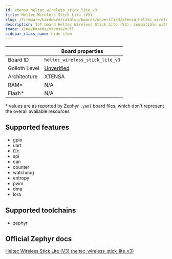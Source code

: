 ```yaml
---
id: xtensa_heltec_wireless_stick_lite_v3
title: Heltec Wireless Stick Lite (V3)
slug: /firmware/hardware/catalog/boards/unverified/xtensa_heltec_wireless_stick_lite_v3
description: IoT board Heltec Wireless Stick Lite (V3), compatible with Golioth at unverified level.
image: /img/boards/xtensa/null
sidebar_class_name: hide-item
---
```


[//]: # (This is an auto-generated file, do not edit! Changes to it will be lost upon re-generation)



|                | Board properties     |
| -------------  | -------------------- |
| Board ID       | `heltec_wireless_stick_lite_v3` |
| Golioth Level  | [Unverified](/firmware/hardware#unverified-boards) |
| Architecture   | XTENSA |
| RAM*           | N/A |
| Flash*         | N/A |

\* values are as reported by Zephyr `.yaml` board files, which don't represent the overall available resources



## Supported features

* gpio
* uart
* i2c
* spi
* can
* counter
* watchdog
* entropy
* pwm
* dma
* lora

## Supported toolchains

* zephyr

## Official Zephyr docs

[Heltec Wireless Stick Lite (V3) (heltec_wireless_stick_lite_v3)](https://docs.zephyrproject.org/latest/boards/xtensa/heltec_wireless_stick_lite_v3/doc/index.html)
